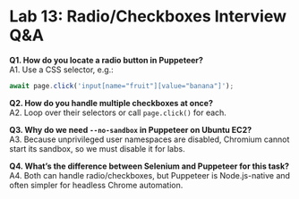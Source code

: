 # Lab 13: Radio/Checkboxes Interview Q&A

**Q1. How do you locate a radio button in Puppeteer?**  
A1. Use a CSS selector, e.g.:
```js
await page.click('input[name="fruit"][value="banana"]');
```

**Q2. How do you handle multiple checkboxes at once?**  
A2. Loop over their selectors or call `page.click()` for each.

**Q3. Why do we need `--no-sandbox` in Puppeteer on Ubuntu EC2?**  
A3. Because unprivileged user namespaces are disabled, Chromium cannot start its sandbox, so we must disable it for labs.

**Q4. What’s the difference between Selenium and Puppeteer for this task?**  
A4. Both can handle radio/checkboxes, but Puppeteer is Node.js-native and often simpler for headless Chrome automation.
